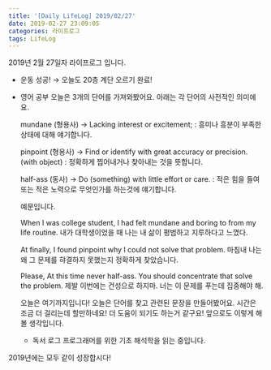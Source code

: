 ```yaml
---
title: '[Daily LifeLog] 2019/02/27'
date: 2019-02-27 23:09:05
categories: 라이프로그
tags: LifeLog
---
```


2019년 2월 27일자 라이프로그 입니다.

- 운동
  성공!
  → 오늘도 20층 계단 오르기 완료!

- 영어 공부
  오늘은 3개의 단어를 가져와봤어요.
  아래는 각 단어의 사전적인 의미에요.    

  mundane (형용사)
	 → Lacking interest or excitement;
	 : 흥미나 흥분이 부족한 상태에 대해 얘기합니다.

	pinpoint (형용사)
   → Find or identify with great accuracy or precision. (with object)
	 : 정확하게 찝어내거나 찾아내는 것을 뜻합니다.

	half-ass (동사)
	 → Do (something) with little effort or care.
	 : 적은 힘을 들여 또는 적은 노력으로 무엇인가를 하는것에 얘기합니다.

	예문입니다.

	When I was college student, I had felt mundane and boring to from my life routine.
	내가 대학생이었을 때 나는 내 삶이 평범하고 지루하다고 느꼈다.

	At finally, I found pinpoint why I could not solve that problem.
	마침내 나는 왜 그 문제를 햐결하지 못했는지 정확하게 찾았습니다.

	Please, At this time never half-ass. You should concentrate that solve the problem.
	제발 이번에는 건성으로 하지마. 너는 이 문제를 푸는데 집중해야 해.

	오늘은 여기까지입니다!
	오늘은 단어를 찾고 관련된 문장을 만들어봤어요. 시간은 조금 더 걸리는데 할만하네요!
	더 도움이 되기도 하는거 같구요!
	앞으로도 이렇게 해볼 생각입니다.

	- 독서 로그
	프로그래머를 위한 기초 해석학을 읽는 중입니다.

2019년에는 모두 같이 성장합시다!
